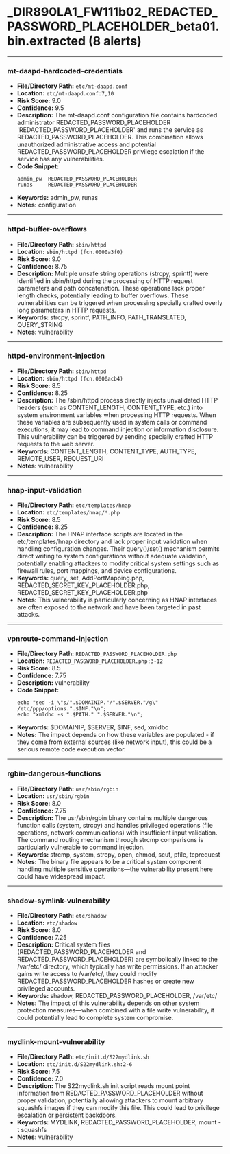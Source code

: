 # _DIR890LA1_FW111b02_REDACTED_PASSWORD_PLACEHOLDER_beta01.bin.extracted (8 alerts)

---

### mt-daapd-hardcoded-credentials

- **File/Directory Path:** `etc/mt-daapd.conf`
- **Location:** `etc/mt-daapd.conf:7,10`
- **Risk Score:** 9.0
- **Confidence:** 9.5
- **Description:** The mt-daapd.conf configuration file contains hardcoded administrator REDACTED_PASSWORD_PLACEHOLDER 'REDACTED_PASSWORD_PLACEHOLDER' and runs the service as REDACTED_PASSWORD_PLACEHOLDER. This combination allows unauthorized administrative access and potential REDACTED_PASSWORD_PLACEHOLDER privilege escalation if the service has any vulnerabilities.
- **Code Snippet:**
  ```
  admin_pw	REDACTED_PASSWORD_PLACEHOLDER
  runas		REDACTED_PASSWORD_PLACEHOLDER
  ```
- **Keywords:** admin_pw, runas
- **Notes:** configuration

---
### httpd-buffer-overflows

- **File/Directory Path:** `sbin/httpd`
- **Location:** `sbin/httpd (fcn.0000a3f0)`
- **Risk Score:** 9.0
- **Confidence:** 8.75
- **Description:** Multiple unsafe string operations (strcpy, sprintf) were identified in sbin/httpd during the processing of HTTP request parameters and path concatenation. These operations lack proper length checks, potentially leading to buffer overflows. These vulnerabilities can be triggered when processing specially crafted overly long parameters in HTTP requests.
- **Keywords:** strcpy, sprintf, PATH_INFO, PATH_TRANSLATED, QUERY_STRING
- **Notes:** vulnerability

---
### httpd-environment-injection

- **File/Directory Path:** `sbin/httpd`
- **Location:** `sbin/httpd (fcn.0000acb4)`
- **Risk Score:** 8.5
- **Confidence:** 8.25
- **Description:** The /sbin/httpd process directly injects unvalidated HTTP headers (such as CONTENT_LENGTH, CONTENT_TYPE, etc.) into system environment variables when processing HTTP requests. When these variables are subsequently used in system calls or command executions, it may lead to command injection or information disclosure. This vulnerability can be triggered by sending specially crafted HTTP requests to the web server.
- **Keywords:** CONTENT_LENGTH, CONTENT_TYPE, AUTH_TYPE, REMOTE_USER, REQUEST_URI
- **Notes:** vulnerability

---
### hnap-input-validation

- **File/Directory Path:** `etc/templates/hnap`
- **Location:** `etc/templates/hnap/*.php`
- **Risk Score:** 8.5
- **Confidence:** 8.25
- **Description:** The HNAP interface scripts are located in the etc/templates/hnap directory and lack proper input validation when handling configuration changes. Their query()/set() mechanism permits direct writing to system configurations without adequate validation, potentially enabling attackers to modify critical system settings such as firewall rules, port mappings, and device configurations.
- **Keywords:** query, set, AddPortMapping.php, REDACTED_SECRET_KEY_PLACEHOLDER.php, REDACTED_SECRET_KEY_PLACEHOLDER.php
- **Notes:** This vulnerability is particularly concerning as HNAP interfaces are often exposed to the network and have been targeted in past attacks.

---
### vpnroute-command-injection

- **File/Directory Path:** `REDACTED_PASSWORD_PLACEHOLDER.php`
- **Location:** `REDACTED_PASSWORD_PLACEHOLDER.php:3-12`
- **Risk Score:** 8.5
- **Confidence:** 7.75
- **Description:** vulnerability
- **Code Snippet:**
  ```
  echo "sed -i \"s/".$DOMAINIP."/".$SERVER."/g\" /etc/ppp/options.".$INF."\n";
  echo "xmldbc -s ".$PATH." ".$SERVER."\n";
  ```
- **Keywords:** $DOMAINIP, $SERVER, $INF, sed, xmldbc
- **Notes:** The impact depends on how these variables are populated - if they come from external sources (like network input), this could be a serious remote code execution vector.

---
### rgbin-dangerous-functions

- **File/Directory Path:** `usr/sbin/rgbin`
- **Location:** `usr/sbin/rgbin`
- **Risk Score:** 8.0
- **Confidence:** 7.75
- **Description:** The usr/sbin/rgbin binary contains multiple dangerous function calls (system, strcpy) and handles privileged operations (file operations, network communications) with insufficient input validation. The command routing mechanism through strcmp comparisons is particularly vulnerable to command injection.
- **Keywords:** strcmp, system, strcpy, open, chmod, scut, pfile, tcprequest
- **Notes:** The binary file appears to be a critical system component handling multiple sensitive operations—the vulnerability present here could have widespread impact.

---
### shadow-symlink-vulnerability

- **File/Directory Path:** `etc/shadow`
- **Location:** `etc/shadow`
- **Risk Score:** 8.0
- **Confidence:** 7.25
- **Description:** Critical system files (REDACTED_PASSWORD_PLACEHOLDER and REDACTED_PASSWORD_PLACEHOLDER) are symbolically linked to the /var/etc/ directory, which typically has write permissions. If an attacker gains write access to /var/etc/, they could modify REDACTED_PASSWORD_PLACEHOLDER hashes or create new privileged accounts.
- **Keywords:** shadow, REDACTED_PASSWORD_PLACEHOLDER, /var/etc/
- **Notes:** The impact of this vulnerability depends on other system protection measures—when combined with a file write vulnerability, it could potentially lead to complete system compromise.

---
### mydlink-mount-vulnerability

- **File/Directory Path:** `etc/init.d/S22mydlink.sh`
- **Location:** `etc/init.d/S22mydlink.sh:2-6`
- **Risk Score:** 7.5
- **Confidence:** 7.0
- **Description:** The S22mydlink.sh init script reads mount point information from REDACTED_PASSWORD_PLACEHOLDER without proper validation, potentially allowing attackers to mount arbitrary squashfs images if they can modify this file. This could lead to privilege escalation or persistent backdoors.
- **Keywords:** MYDLINK, REDACTED_PASSWORD_PLACEHOLDER, mount -t squashfs
- **Notes:** vulnerability

---

